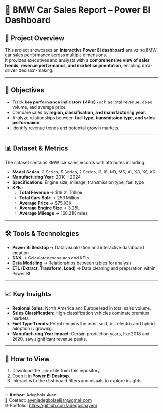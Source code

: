 # 🚗 BMW Car Sales Report – Power BI Dashboard

## 📌 Project Overview  
This project showcases an **interactive Power BI dashboard** analyzing BMW car sales performance across multiple dimensions.  
It provides executives and analysts with a **comprehensive view of sales trends, revenue performance, and market segmentation**, enabling data-driven decision-making.

---

## 🎯 Objectives  
- Track **key performance indicators (KPIs)** such as total revenue, sales volume, and average price.  
- Compare sales by **region, classification, and manufacturing year**.  
- Analyze relationships between **fuel type, transmission type, and sales performance**.  
- Identify revenue trends and potential growth markets.

---

## 📊 Dataset & Metrics  
The dataset contains BMW car sales records with attributes including:  
- **Model Series**: 3 Series, 5 Series, 7 Series, i3, i8, M3, M5, X1, X3, X5, X6  
- **Manufacturing Year**: 2010 – 2024  
- **Specifications**: Engine size, mileage, transmission type, fuel type  
- **KPIs**:  
  - **Total Revenue** → $19.01 Trillion  
  - **Total Cars Sold** → 253 Million  
  - **Average Price** → $75.03K  
  - **Average Engine Size** → 3.25L  
  - **Average Mileage** → 100.31K miles  

---

## 🛠 Tools & Technologies  
- **Power BI Desktop** → Data visualization and interactive dashboard creation  
- **DAX** → Calculated measures and KPIs  
- **Data Modeling** → Relationships between tables for analysis  
- **ETL (Extract, Transform, Load)** → Data cleaning and preparation within Power BI  

---

## 📈 Key Insights  
- **Regional Sales**: North America and Europe lead in total sales volume.  
- **Sales Classification**: High-classification vehicles dominate premium markets.  
- **Fuel Type Trends**: Petrol remains the most sold, but electric and hybrid adoption is growing.  
- **Manufacturing Year Impact**: Certain production years, like 2018 and 2020, saw significant revenue peaks.  

---

## 📎 How to View  
1. Download the `.pbix` file from this repository.  
2. Open it in **Power BI Desktop**.  
3. Interact with the dashboard filters and visuals to explore insights.

---

💡 **Author:** Adegbola Ayeni  
📧 Contact: ayeniadegbolaelijah@gmail.com  
🌐 Portfolio: https://github.com/adegbolaayeni
